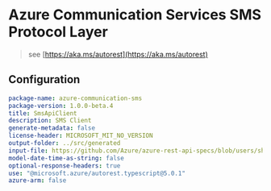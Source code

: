 # Azure Communication Services SMS Protocol Layer

> see [https://aka.ms/autorest](https://aka.ms/autorest)

## Configuration

```yaml
package-name: azure-communication-sms
package-version: 1.0.0-beta.4
title: SmsApiClient
description: SMS Client
generate-metadata: false
license-header: MICROSOFT_MIT_NO_VERSION
output-folder: ../src/generated
input-file: https://github.com/Azure/azure-rest-api-specs/blob/users/shamkh/featureSendSmsChanges/specification/communication/data-plane/Microsoft.CommunicationServicesSms/stable/2021-03-07/communicationservicessms.json
model-date-time-as-string: false
optional-response-headers: true
use: "@microsoft.azure/autorest.typescript@5.0.1"
azure-arm: false
```
